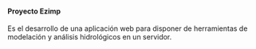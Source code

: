 #### Proyecto Ezimp
Es el desarrollo de una aplicación web para disponer de herramientas de modelación y análisis hidrológicos en un servidor.